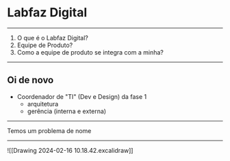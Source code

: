 
# Labfaz Digital

---

1. O que é o Labfaz Digital?
2. Equipe de Produto?
3. Como a equipe de produto se integra com a minha?

---

## Oi de novo

- Coordenador de "TI" (Dev e Design) da fase 1
	- arquitetura
	- gerência (interna e externa)

---

Temos um problema de nome

---


![[Drawing 2024-02-16 10.18.42.excalidraw]]